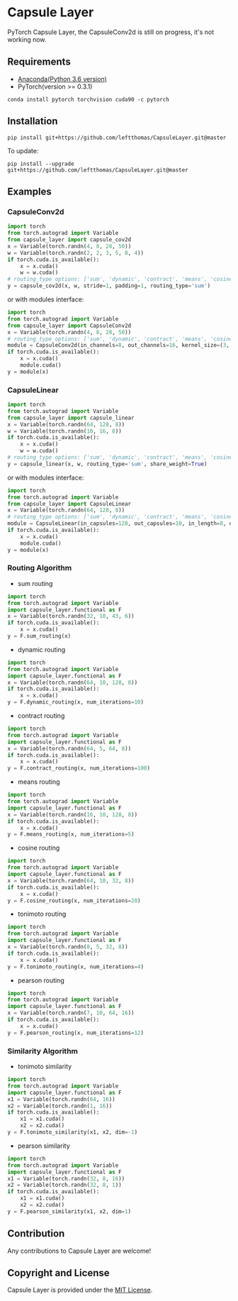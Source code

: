 # Capsule Layer
PyTorch Capsule Layer, the CapsuleConv2d is still on progress, it's not working now.

## Requirements
* [Anaconda(Python 3.6 version)](https://www.anaconda.com/download/)
* PyTorch(version >= 0.3.1)
```
conda install pytorch torchvision cuda90 -c pytorch
```

## Installation
```
pip install git+https://github.com/leftthomas/CapsuleLayer.git@master
```
To update:
```
pip install --upgrade git+https://github.com/leftthomas/CapsuleLayer.git@master
```

## Examples
### CapsuleConv2d
```python
import torch
from torch.autograd import Variable
from capsule_layer import capsule_cov2d
x = Variable(torch.randn(4, 8, 28, 50))
w = Variable(torch.randn(2, 2, 3, 5, 8, 4)) 
if torch.cuda.is_available():
    x = x.cuda()
    w = w.cuda()
# routing_type options: ['sum', 'dynamic', 'contract', 'means', 'cosine', 'tonimoto', 'pearson']
y = capsule_cov2d(x, w, stride=1, padding=1, routing_type='sum')
```
or with modules interface:
```python
import torch
from torch.autograd import Variable
from capsule_layer import CapsuleConv2d
x = Variable(torch.randn(4, 8, 28, 50))
# routing_type options: ['sum', 'dynamic', 'contract', 'means', 'cosine', 'tonimoto', 'pearson']
module = CapsuleConv2d(in_channels=8, out_channels=16, kernel_size=(3, 5), in_length=4, out_length=8, stride=1, padding=1, routing_type='means')
if torch.cuda.is_available():
    x = x.cuda()
    module.cuda()
y = module(x)
```

### CapsuleLinear
```python
import torch
from torch.autograd import Variable
from capsule_layer import capsule_linear
x = Variable(torch.randn(64, 128, 8))
w = Variable(torch.randn(10, 16, 8)) 
if torch.cuda.is_available():
    x = x.cuda()
    w = w.cuda()
# routing_type options: ['sum', 'dynamic', 'contract', 'means', 'cosine', 'tonimoto', 'pearson']
y = capsule_linear(x, w, routing_type='sum', share_weight=True)
```
or with modules interface:
```python
import torch
from torch.autograd import Variable
from capsule_layer import CapsuleLinear
x = Variable(torch.randn(64, 128, 8))
# routing_type options: ['sum', 'dynamic', 'contract', 'means', 'cosine', 'tonimoto', 'pearson']
module = CapsuleLinear(in_capsules=128, out_capsules=10, in_length=8, out_length=16, routing_type='dynamic', num_iterations=3)
if torch.cuda.is_available():
    x = x.cuda()
    module.cuda()
y = module(x)
```

### Routing Algorithm
* sum routing
```python
import torch
from torch.autograd import Variable
import capsule_layer.functional as F
x = Variable(torch.randn(32, 10, 43, 6))
if torch.cuda.is_available():
    x = x.cuda()
y = F.sum_routing(x)
```
* dynamic routing
```python
import torch
from torch.autograd import Variable
import capsule_layer.functional as F
x = Variable(torch.randn(64, 10, 128, 8))
if torch.cuda.is_available():
    x = x.cuda()
y = F.dynamic_routing(x, num_iterations=10)
```
* contract routing
```python
import torch
from torch.autograd import Variable
import capsule_layer.functional as F
x = Variable(torch.randn(64, 5, 64, 8))
if torch.cuda.is_available():
    x = x.cuda()
y = F.contract_routing(x, num_iterations=100)
```
* means routing
```python
import torch
from torch.autograd import Variable
import capsule_layer.functional as F
x = Variable(torch.randn(16, 10, 128, 8))
if torch.cuda.is_available():
    x = x.cuda()
y = F.means_routing(x, num_iterations=5)
```
* cosine routing
```python
import torch
from torch.autograd import Variable
import capsule_layer.functional as F
x = Variable(torch.randn(64, 10, 32, 8))
if torch.cuda.is_available():
    x = x.cuda()
y = F.cosine_routing(x, num_iterations=20)
```
* tonimoto routing
```python
import torch
from torch.autograd import Variable
import capsule_layer.functional as F
x = Variable(torch.randn(8, 5, 32, 8))
if torch.cuda.is_available():
    x = x.cuda()
y = F.tonimoto_routing(x, num_iterations=4)
```
* pearson routing
```python
import torch
from torch.autograd import Variable
import capsule_layer.functional as F
x = Variable(torch.randn(7, 10, 64, 16))
if torch.cuda.is_available():
    x = x.cuda()
y = F.pearson_routing(x, num_iterations=12)
```

### Similarity Algorithm
* tonimoto similarity
```python
import torch
from torch.autograd import Variable
import capsule_layer.functional as F
x1 = Variable(torch.randn(64, 16))
x2 = Variable(torch.randn(1, 16))
if torch.cuda.is_available():
    x1 = x1.cuda()
    x2 = x2.cuda()
y = F.tonimoto_similarity(x1, x2, dim=-1)
```
* pearson similarity
```python
import torch
from torch.autograd import Variable
import capsule_layer.functional as F
x1 = Variable(torch.randn(32, 8, 16))
x2 = Variable(torch.randn(32, 8, 1))
if torch.cuda.is_available():
    x1 = x1.cuda()
    x2 = x2.cuda()
y = F.pearson_similarity(x1, x2, dim=1)
```

## Contribution
Any contributions to Capsule Layer are welcome!

## Copyright and License
Capsule Layer is provided under the [MIT License](LICENSE).